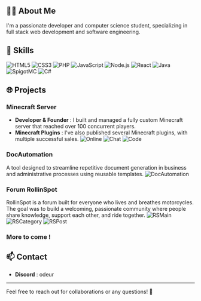 ## 👨‍💻 About Me
I'm a passionate developer and computer science student, specializing in full stack web development and software engineering.

## 🔧 Skills
![HTML5](https://img.shields.io/badge/-HTML5-E34F26?style=flat-square&logo=html5&logoColor=white)
![CSS3](https://img.shields.io/badge/-CSS3-1572B6?style=flat-square&logo=css3&logoColor=white)
![PHP](https://img.shields.io/badge/-PHP-777BB4?style=flat-square&logo=php&logoColor=white)
![JavaScript](https://img.shields.io/badge/-JavaScript-F7DF1E?style=flat-square&logo=javascript&logoColor=black)
![Node.js](https://img.shields.io/badge/-Node.js-339933?style=flat-square&logo=node.js&logoColor=white)
![React](https://img.shields.io/badge/-React-61DAFB?style=flat-square&logo=react&logoColor=black)
![Java](https://img.shields.io/badge/-Java-ED8B00?style=flat-square&logo=java&logoColor=white)
![SpigotMC](https://img.shields.io/badge/-SpigotMC-F76902?style=flat-square&logo=spigotmc&logoColor=white)
![C#](https://img.shields.io/badge/-C%23-239120?style=flat-square&logo=c-sharp&logoColor=white)

## 🌐 Projects

### Minecraft Server
- **Developer & Founder** : I built and managed a fully custom Minecraft server that reached over 100 concurrent players.
- **Minecraft Plugins** : I've also published several Minecraft plugins, with multiple successful sales.
![Online](https://i.ibb.co/N6Lpm5sF/image.png)
![Chat](https://i.imgur.com/6LXl276.png)
![Code](https://i.imgur.com/aYGwQ5S.png)

### DocAutomation
A tool designed to streamline repetitive document generation in business and administrative processes using reusable templates.
![DocAutomation](https://i.imgur.com/4kr5byr.png)

### Forum RollinSpot
RollinSpot is a forum built for everyone who lives and breathes motorcycles. The goal was to build a welcoming, passionate community where people share knowledge, support each other, and ride together.
![RSMain](https://i.imgur.com/K4fMMhr.png)
![RSCategory](https://i.imgur.com/m8ud4qi.png)
![RSPost](https://i.imgur.com/bD51cbG.png)

### More to come !

## 📫 Contact
- **Discord** : odeur

---

Feel free to reach out for collaborations or any questions! 🚀
